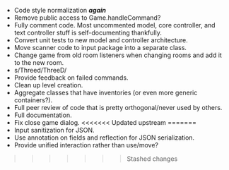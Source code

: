 * Code style normalization ***again***
* Remove public access to Game.handleCommand?
* Fully comment code. Most uncommented model, core controller, and text
  controller stuff is self-documenting thankfully.
* Convert unit tests to new model and controller architecture.
* Move scanner code to input package into a separate class.
* Change game from old room listeners when changing rooms and add it to the new
  room.
* s/Threed/ThreeD/
* Provide feedback on failed commands.
* Clean up level creation.
* Aggregate classes that have inventories (or even more generic containers?).
* Full peer review of code that is pretty orthogonal/never used by others.
* Full documentation.
* Fix close game dialog.
<<<<<<< Updated upstream
=======
* Input sanitization for JSON.
* Use annotation on fields and reflection for JSON serialization.
* Provide unified interaction rather than use/move?
>>>>>>> Stashed changes
